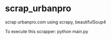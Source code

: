# scrap_urbanpro
scrap urbanpro.com using scrapy, beautifulSoup4

To execute this scrapper: python main.py
